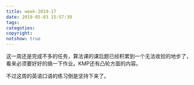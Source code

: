 ```yaml
---
title: week-2019-17
date: 2019-05-03 15:57:39
tags:
categoties:
copyright:
notshow: true
---
```


这一周还是完成不多的任务，算法课的课后题已经积累到一个无法收拾的地步了，看来必须要好好的搞一下作业。KMP还有凸轮方面的内容。

不过这周的英语口语的练习倒是坚持下来了。
